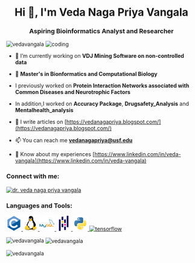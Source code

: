 <h1 align="center">Hi 👋, I'm Veda Naga Priya Vangala</h1>
<h3 align="center">Aspiring Bioinformatics Analyst and Researcher</h3>

<img align="right" alt="coding" width="400" src="https://media4.giphy.com/media/v1.Y2lkPTc5MGI3NjExMXpwOHVtbGluaWdvaDhsb2VtZzZqOHZmenlvY2I0bmNxbzIzNmMyYiZlcD12MV9pbnRlcm5hbF9naWZfYnlfaWQmY3Q9Zw/hpXdHPfFI5wTABdDx9/giphy.webp">

<p align="left"> <img src="https://komarev.com/ghpvc/?username=vedavangala&label=Profile%20views&color=0e75b6&style=flat" alt="vedavangala" /> </p>

- 🔭 I’m currently working on **VDJ Mining Software on non-controlled data**

- 🌱 **Master's in Bionformatics and Computational Biology**

- I previously worked on **Protein Interaction Networks associated with Common Diseases and Neurotrophic Factors**

- In addition,I worked on **Accuracy Package**, **Drugsafety_Analysis** and **Mentalhealth_analysis**

- 📝 I write articles on [https://vedanagapriya.blogspot.com/](https://vedanagapriya.blogspot.com/)

- 📫 You can reach me **vedanagapriya@usf.edu**

- 📄 Know about my experiences [https://www.linkedin.com/in/veda-vangala](https://www.linkedin.com/in/veda-vangala)

<h3 align="left">Connect with me:</h3>
<p align="left">
<a href="https://linkedin.com/in/dr. veda naga priya vangala" target="blank"><img align="center" src="https://raw.githubusercontent.com/rahuldkjain/github-profile-readme-generator/master/src/images/icons/Social/linked-in-alt.svg" alt="dr. veda naga priya vangala" height="30" width="40" /></a>
</p>

<h3 align="left">Languages and Tools:</h3>
<p align="left"> <a href="https://www.cprogramming.com/" target="_blank" rel="noreferrer"> <img src="https://raw.githubusercontent.com/devicons/devicon/master/icons/c/c-original.svg" alt="c" width="40" height="40"/> </a> <a href="https://www.linux.org/" target="_blank" rel="noreferrer"> <img src="https://raw.githubusercontent.com/devicons/devicon/master/icons/linux/linux-original.svg" alt="linux" width="40" height="40"/> </a> <a href="https://www.mysql.com/" target="_blank" rel="noreferrer"> <img src="https://raw.githubusercontent.com/devicons/devicon/master/icons/mysql/mysql-original-wordmark.svg" alt="mysql" width="40" height="40"/> </a> <a href="https://pandas.pydata.org/" target="_blank" rel="noreferrer"> <img src="https://raw.githubusercontent.com/devicons/devicon/2ae2a900d2f041da66e950e4d48052658d850630/icons/pandas/pandas-original.svg" alt="pandas" width="40" height="40"/> </a> <a href="https://www.python.org" target="_blank" rel="noreferrer"> <img src="https://raw.githubusercontent.com/devicons/devicon/master/icons/python/python-original.svg" alt="python" width="40" height="40"/> </a> <a href="https://www.tensorflow.org" target="_blank" rel="noreferrer"> <img src="https://www.vectorlogo.zone/logos/tensorflow/tensorflow-icon.svg" alt="tensorflow" width="40" height="40"/> </a> </p>

<p><img align="left" src="https://github-readme-stats.vercel.app/api/top-langs?username=vedavangala&show_icons=true&locale=en&layout=compact" alt="vedavangala" /></p>

<p>&nbsp;<img align="center" src="https://github-readme-stats.vercel.app/api?username=vedavangala&show_icons=true&locale=en" alt="vedavangala" /></p>

<p><img align="center" src="https://github-readme-streak-stats.herokuapp.com/?user=vedavangala&" alt="vedavangala" /></p>

